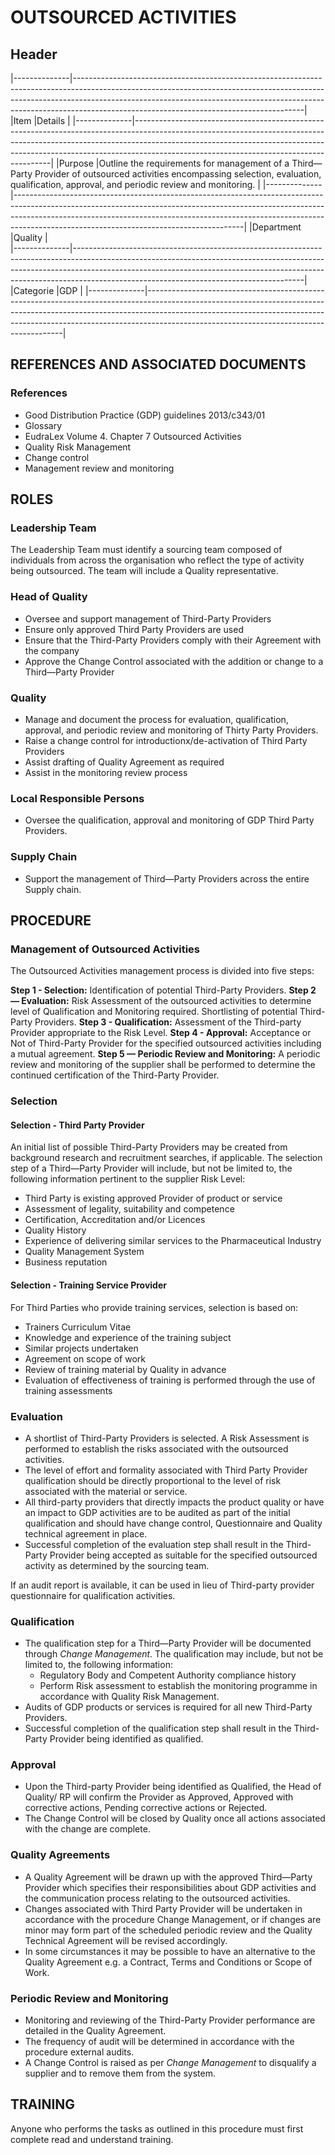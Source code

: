 # OUTSOURCED ACTIVITIES

## Header

|--------------|---------------------------------------------------------------------------------------------------------------------------------------------------------------------------------------------------------------------------------------------------------------------------------------------------| 
|Item          |Details                                                                                                                                                                                                                                                                                            | 
|--------------|---------------------------------------------------------------------------------------------------------------------------------------------------------------------------------------------------------------------------------------------------------------------------------------------------| 
|Purpose       |Outline the requirements for management of a Third—Party Provider of outsourced activities encompassing selection, evaluation, qualification, approval, and periodic review and monitoring.                                                                                                        |
|--------------|---------------------------------------------------------------------------------------------------------------------------------------------------------------------------------------------------------------------------------------------------------------------------------------------------| 
|Department    |Quality                                                                                                                                                                                                                                                                                            |   
|--------------|---------------------------------------------------------------------------------------------------------------------------------------------------------------------------------------------------------------------------------------------------------------------------------------------------| 
|Categorie     |GDP                                                                                                                                                                                                                                                                                                | 
|--------------|---------------------------------------------------------------------------------------------------------------------------------------------------------------------------------------------------------------------------------------------------------------------------------------------------| 

## REFERENCES AND ASSOCIATED DOCUMENTS

### References

* Good Distribution Practice (GDP) guidelines 2013/c343/01
* Glossary
* EudraLex Volume 4. Chapter 7 Outsourced Activities
* Quality Risk Management
* Change control
* Management review and monitoring

## ROLES

### Leadership Team
The Leadership Team must identify a sourcing team composed of individuals from across the organisation who reflect the type of activity being outsourced. The team will include a Quality representative.

### Head of Quality
* Oversee and support management of Third-Party Providers
* Ensure only approved Third Party Providers are used
* Ensure that the Third-Party Providers comply with their Agreement with the company
* Approve the Change Control associated with the addition or change to a Third—Party Provider

### Quality
* Manage and document the process for evaluation, qualification, approval, and periodic review and monitoring of Thirty Party Providers.
* Raise a change control for introductionx/de-activation of Third Party Providers
* Assist drafting of Quality Agreement as required
* Assist in the monitoring review process

### Local Responsible Persons
* Oversee the qualification, approval and monitoring of GDP Third Party Providers.

### Supply Chain
* Support the management of Third—Party Providers across the entire Supply chain.

## PROCEDURE

### Management of Outsourced Activities

The Outsourced Activities management process is divided into five steps:

**Step 1 - Selection:** Identification of potential Third-Party Providers.
**Step 2 — Evaluation:** Risk Assessment of the outsourced activities to determine level of Qualification and Monitoring required. Shortlisting of potential Third-Party Providers.
**Step 3 - Qualification:** Assessment of the Third-party Provider appropriate to the Risk Level.
**Step 4 - Approval:** Acceptance or Not of Third-Party Provider for the specified outsourced activities including a mutual agreement.
**Step 5 — Periodic Review and Monitoring:** A periodic review and monitoring of the supplier shall be performed to determine the continued certification of the Third-Party Provider.

### Selection

#### Selection - Third Party Provider
An initial list of possible Third-Party Providers may be created from background research and recruitment searches, if applicable.
The selection step of a Third—Party Provider will include, but not be limited to, the following information pertinent to the supplier Risk Level:
* Third Party is existing approved Provider of product or service
* Assessment of legality, suitability and competence
* Certification, Accreditation and/or Licences
* Quality History
* Experience of delivering similar services to the Pharmaceutical Industry
* Quality Management System
* Business reputation

#### Selection - Training Service Provider
For Third Parties who provide training services, selection is based on:
* Trainers Curriculum Vitae
* Knowledge and experience of the training subject
* Similar projects undertaken
* Agreement on scope of work
* Review of training material by Quality in advance
* Evaluation of effectiveness of training is performed through the use of training assessments

### Evaluation
* A shortlist of Third-Party Providers is selected. A Risk Assessment is performed to establish the risks associated with the outsourced activities. 
* The level of effort and formality associated with Third Party Provider qualification should be directly proportional to the level of risk associated with the material or service. 
* All third-party providers that directly impacts the product quality or have an impact to GDP activities are to be audited as part of the initial qualification and should have change control, Questionnaire and Quality technical agreement in place. 
* Successful completion of the evaluation step shall result in the Third-Party Provider being accepted as suitable for the specified outsourced activity as determined by the sourcing team.

If an audit report is available, it can be used in lieu of Third-party provider questionnaire for qualification activities.

### Qualification
* The qualification step for a Third—Party Provider will be documented through *Change Management*. The qualification may include, but not be limited to, the following information:
  * Regulatory Body and Competent Authority compliance history
  * Perform Risk assessment to establish the monitoring programme in accordance with Quality Risk Management. 
* Audits of GDP products or services is required for all new Third-Party Providers. 
* Successful completion of the qualification step shall result in the Third-Party Provider being identified as qualified.

### Approval
* Upon the Third-party Provider being identified as Qualified, the Head of Quality/ RP will confirm the Provider as Approved, Approved with corrective actions, Pending corrective actions or Rejected. 
* The Change Control will be closed by Quality once all actions associated with the change are complete.

### Quality Agreements
* A Quality Agreement will be drawn up with the approved Third—Party Provider which specifies their responsibilities about GDP activities and the communication process relating to the outsourced activities. 
* Changes associated with Third Party Provider will be undertaken in accordance with the procedure Change Management, or if changes are minor may form part of the scheduled periodic review and the Quality Technical Agreement will be revised accordingly.
* In some circumstances it may be possible to have an alternative to the Quality Agreement e.g. a Contract, Terms and Conditions or Scope of Work.

### Periodic Review and Monitoring
* Monitoring and reviewing of the Third-Party Provider performance are detailed in the Quality Agreement.
* The frequency of audit will be determined in accordance with the procedure external audits.
* A Change Control is raised as per *Change Management* to disqualify a supplier and to remove them from the system.

## TRAINING 
Anyone who performs the tasks as outlined in this procedure must first complete read and understand training.











